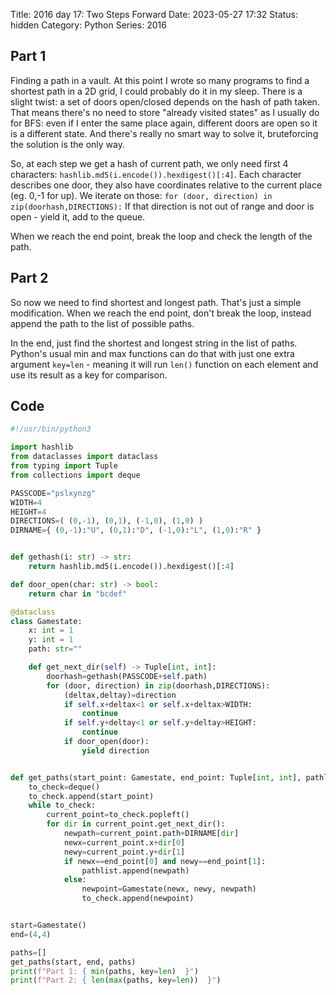 Title: 2016 day 17: Two Steps Forward
Date: 2023-05-27 17:32
Status: hidden
Category: Python
Series: 2016

## Part 1

Finding a path in a vault. At this point I wrote so many programs to find
a shortest path in a 2D grid, I could probably do it in my sleep. There is
a slight twist: a set of doors open/closed depends on the hash of path taken.
That means there's no need to store "already visited states" as I usually do
for BFS: even if I enter the same place again, different doors are open so it
is a different state. And there's really no smart way to solve it, bruteforcing
the solution is the only way.

So, at each step we get a hash of current path, we only need first 4 characters:
`hashlib.md5(i.encode()).hexdigest()[:4]`. Each character describes one door,
they also have coordinates relative to the current place (eg. 0,-1 for up).
We iterate on those: `for (door, direction) in zip(doorhash,DIRECTIONS):`
If that direction is not out of range and door is open - yield it, add to the
queue.

When we reach the end point, break the loop and check the length of the path.

## Part 2

So now we need to find shortest and longest path. That's just a simple modification.
When we reach the end point, don't break the loop, instead append the path to the list
of possible paths.

In the end, just find the shortest and longest string in the list of paths. Python's
usual min and max functions can do that with just one extra argument `key=len` - meaning
it will run `len()` function on each element and use its result as a key for comparison.

## Code

```python
#!/usr/bin/python3

import hashlib
from dataclasses import dataclass
from typing import Tuple
from collections import deque

PASSCODE="pslxynzg"
WIDTH=4
HEIGHT=4
DIRECTIONS=( (0,-1), (0,1), (-1,0), (1,0) ) 
DIRNAME={ (0,-1):"U", (0,1):"D", (-1,0):"L", (1,0):"R" }


def gethash(i: str) -> str:
    return hashlib.md5(i.encode()).hexdigest()[:4]

def door_open(char: str) -> bool:
    return char in "bcdef"

@dataclass
class Gamestate:
    x: int = 1
    y: int = 1
    path: str=""

    def get_next_dir(self) -> Tuple[int, int]:
        doorhash=gethash(PASSCODE+self.path)
        for (door, direction) in zip(doorhash,DIRECTIONS):
            (deltax,deltay)=direction           
            if self.x+deltax<1 or self.x+deltax>WIDTH:
                continue
            if self.y+deltay<1 or self.y+deltay>HEIGHT:
                continue
            if door_open(door):
                yield direction


def get_paths(start_point: Gamestate, end_point: Tuple[int, int], pathlist: list) -> None:
    to_check=deque()
    to_check.append(start_point)
    while to_check:
        current_point=to_check.popleft()
        for dir in current_point.get_next_dir():
            newpath=current_point.path+DIRNAME[dir]
            newx=current_point.x+dir[0]
            newy=current_point.y+dir[1]
            if newx==end_point[0] and newy==end_point[1]:
                pathlist.append(newpath)
            else:
                newpoint=Gamestate(newx, newy, newpath)
                to_check.append(newpoint)


start=Gamestate()
end=(4,4)

paths=[]
get_paths(start, end, paths)
print(f"Part 1: { min(paths, key=len)  }")
print(f"Part 2: { len(max(paths, key=len))  }")
```